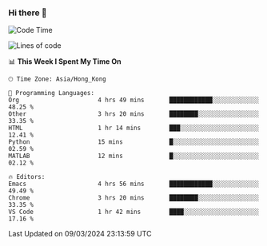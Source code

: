 ### Hi there 👋

<!--
**nicehiro/nicehiro** is a ✨ _special_ ✨ repository because its `README.md` (this file) appears on your GitHub profile.

Here are some ideas to get you started:

- 🔭 I’m currently working on ...
- 🌱 I’m currently learning ...
- 👯 I’m looking to collaborate on ...
- 🤔 I’m looking for help with ...
- 💬 Ask me about ...
- 📫 How to reach me: ...
- 😄 Pronouns: ...
- ⚡ Fun fact: ...
-->

<!--START_SECTION:waka-->
![Code Time](http://img.shields.io/badge/Code%20Time-281%20hrs%209%20mins-blue)

![Lines of code](https://img.shields.io/badge/From%20Hello%20World%20I%27ve%20Written-2.6%20million%20lines%20of%20code-blue)

📊 **This Week I Spent My Time On** 

```text
🕑︎ Time Zone: Asia/Hong_Kong

💬 Programming Languages: 
Org                      4 hrs 49 mins       ████████████░░░░░░░░░░░░░   48.25 % 
Other                    3 hrs 20 mins       ████████░░░░░░░░░░░░░░░░░   33.35 % 
HTML                     1 hr 14 mins        ███░░░░░░░░░░░░░░░░░░░░░░   12.41 % 
Python                   15 mins             █░░░░░░░░░░░░░░░░░░░░░░░░   02.59 % 
MATLAB                   12 mins             █░░░░░░░░░░░░░░░░░░░░░░░░   02.12 % 

🔥 Editors: 
Emacs                    4 hrs 56 mins       ████████████░░░░░░░░░░░░░   49.49 % 
Chrome                   3 hrs 20 mins       ████████░░░░░░░░░░░░░░░░░   33.35 % 
VS Code                  1 hr 42 mins        ████░░░░░░░░░░░░░░░░░░░░░   17.16 % 
```


 Last Updated on 09/03/2024 23:13:59 UTC
<!--END_SECTION:waka-->
